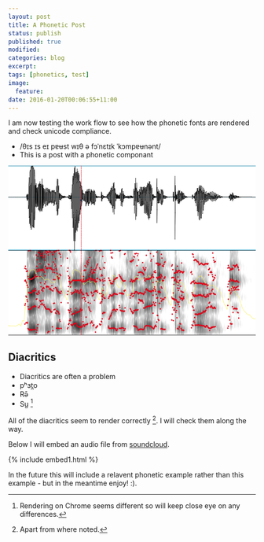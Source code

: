 ```yaml
---
layout: post
title: A Phonetic Post
status: publish
published: true
modified:
categories: blog
excerpt:
tags: [phonetics, test]
image:
  feature:
date: 2016-01-20T00:06:55+11:00
---
```

 
I am now testing the work flow to see how the phonetic fonts are rendered and check unicode compliance.
 
* /θɪs ɪs eɪ pɐʉst wɪθ ə fɔˈnɛtɪk ˈkɔmpɐʉnənt/
* This is a post with a phonetic componant
 
![Spectrogram](/figures/spectrogram1.png)
 
## Diacritics ##
* Diacritics are often a problem
* pʰɜt̪o
* Rə̄
* Su̺ [^1]
 
[^1]: Rendering on Chrome seems different so will keep close eye on any differences.
 
All of the diacritics seem to render correctly [^2]. I will check them along the way.
 
[^2]: Apart from where noted.
 
Below I will embed an audio file from [soundcloud](https://www.soundcloud.com).
 
{% include embed1.html %}
 
In the future this will include a relavent phonetic example rather than this example - but in the meantime enjoy! :).
 
